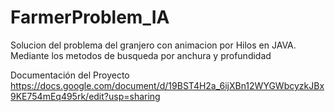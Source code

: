 # FarmerProblem_IA
Solucion del problema del granjero con animacion por Hilos en JAVA. Mediante los metodos de busqueda por anchura y profundidad

Documentación del Proyecto 
https://docs.google.com/document/d/19BST4H2a_6ijXBn12WYGWbcyzkJBx9KE754mEq495rk/edit?usp=sharing
